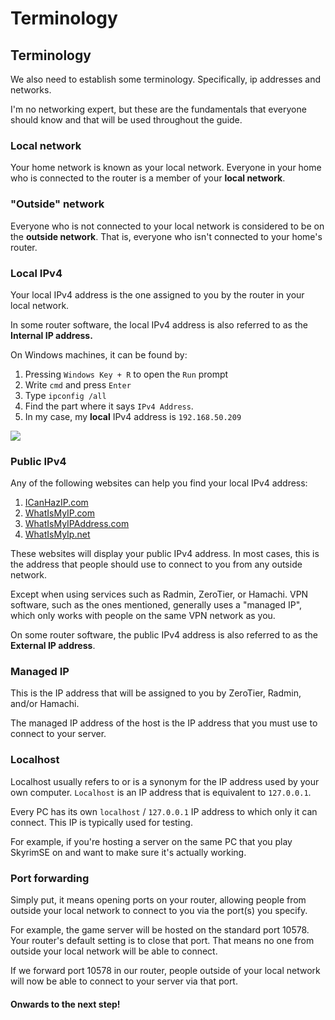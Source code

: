 # Terminology

## Terminology

We also need to establish some terminology. Specifically, ip addresses and networks.

I'm no networking expert, but these are the fundamentals that everyone should know and that will be used throughout the guide.

### **Local network**

Your home network is known as your local network. Everyone in your home who is connected to the router is a member of your **local network**.

### **"Outside" network**

Everyone who is not connected to your local network is considered to be on the **outside network**. That is, everyone who isn't connected to your home's router.

### **Local IPv4**

Your local IPv4 address is the one assigned to you by the router in your local network.

In some router software, the local IPv4 address is also referred to as the **Internal IP address.**

On Windows machines, it can be found by:

1. Pressing `Windows Key + R` to open the `Run` prompt
2. Write `cmd` and press `Enter`
3. Type `ipconfig /all`
4. Find the part where it says `IPv4 Address`.
5. In my case, my **local** IPv4 address is `192.168.50.209`

![](https://sxcu.net/5BxOG8FiU.gif)

### **Public IPv4**

Any of the following websites can help you find your local IPv4 address:

1. [ICanHazIP.com](https://icanhazip.com/)
2. [WhatIsMyIP.com](https://www.whatismyip.com/)
3. [WhatIsMyIPAddress.com](https://whatismyipaddress.com/)
4. [WhatIsMyIp.net](https://www.whatismyip.net/)

These websites will display your public IPv4 address. In most cases, this is the address that people should use to connect to you from any outside network.&#x20;

Except when using services such as Radmin, ZeroTier, or Hamachi. VPN software, such as the ones mentioned, generally uses a "managed IP", which only works with people on the same VPN network as you.

On some router software, the public IPv4 address is also referred to as the **External IP address**.

### **Managed IP**

This is the IP address that will be assigned to you by ZeroTier, Radmin, and/or Hamachi.

The managed IP address of the host is the IP address that you must use to connect to your server.

### **Localhost**

Localhost usually refers to or is a synonym for the IP address used by your own computer. `Localhost` is an IP address that is equivalent to `127.0.0.1`.

Every PC has its own `localhost` / `127.0.0.1` IP address to which only it can connect. This IP is typically used for testing.

For example, if you're hosting a server on the same PC that you play SkyrimSE on and want to make sure it's actually working.

### **Port forwarding**

Simply put, it means opening ports on your router, allowing people from outside your local network to connect to you via the port(s) you specify.

For example, the game server will be hosted on the standard port 10578. Your router's default setting is to close that port. That means no one from outside your local network will be able to connect.

If we forward port 10578 in our router, people outside of your local network will now be able to connect to your server via that port.

#### Onwards to the next step!
